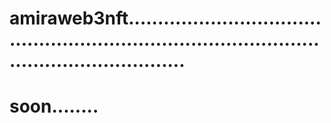 # amiraweb3nft....................................................................................................................
# soon........
